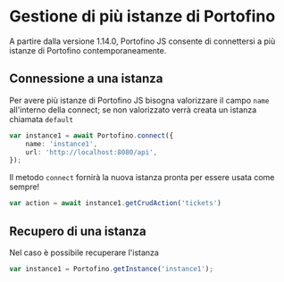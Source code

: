 # Gestione di più istanze di Portofino
A partire dalla versione 1.14.0, Portofino JS consente di connettersi a più istanze di Portofino contemporaneamente.

## Connessione a una istanza

Per avere più istanze di Portofino JS bisogna valorizzare il campo `name` all'interno della connect;
se non valorizzato verrà creata un istanza chiamata `default`
```ts
var instance1 = await Portofino.connect({
    name: 'instance1',
    url: 'http://localhost:8080/api',
});
```

Il metodo `connect` fornirà la nuova istanza pronta per essere usata come sempre!
```ts
var action = await instance1.getCrudAction('tickets')
```

## Recupero di una istanza

Nel caso è possibile recuperare l'istanza
```ts
var instance1 = Portofino.getInstance('instance1');
```
